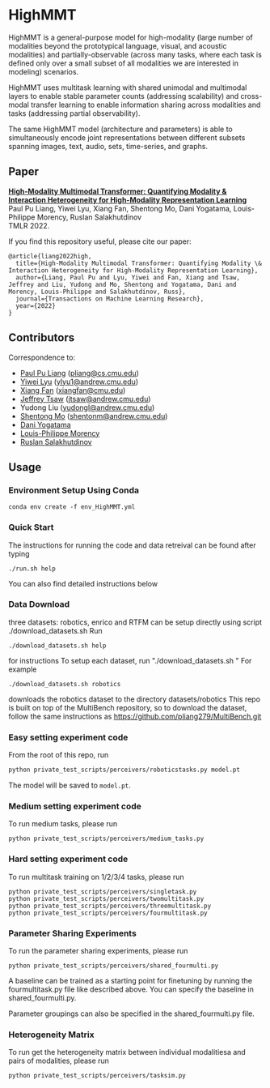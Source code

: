 # HighMMT

HighMMT is a general-purpose model for high-modality (large number of modalities beyond the prototypical language, visual, and acoustic modalities) and partially-observable (across many tasks, where each task is defined only over a small subset of all modalities we are interested in modeling) scenarios.

HighMMT uses multitask learning with shared unimodal and multimodal layers to enable stable parameter counts (addressing scalability) and cross-modal transfer learning to enable information sharing across modalities and tasks (addressing partial observability).

The same HighMMT model (architecture and parameters) is able to simultaneously encode joint representations between different subsets spanning images, text, audio, sets, time-series, and graphs.

## Paper

[**High-Modality Multimodal Transformer: Quantifying Modality \& Interaction Heterogeneity for High-Modality Representation Learning**](https://openreview.net/forum?id=ttzypy3kT7)<br>
Paul Pu Liang, Yiwei Lyu, Xiang Fan, Shentong Mo, Dani Yogatama, Louis-Philippe Morency, Ruslan Salakhutdinov<br>
TMLR 2022.

If you find this repository useful, please cite our paper:
```
@article{liang2022high,
  title={High-Modality Multimodal Transformer: Quantifying Modality \& Interaction Heterogeneity for High-Modality Representation Learning},
  author={Liang, Paul Pu and Lyu, Yiwei and Fan, Xiang and Tsaw, Jeffrey and Liu, Yudong and Mo, Shentong and Yogatama, Dani and Morency, Louis-Philippe and Salakhutdinov, Russ},
  journal={Transactions on Machine Learning Research},
  year={2022}
}
```

## Contributors

Correspondence to: 
  - [Paul Pu Liang](http://www.cs.cmu.edu/~pliang/) (pliang@cs.cmu.edu)
  - [Yiwei Lyu](https://github.com/lvyiwei1) (ylyu1@andrew.cmu.edu)
  - [Xiang Fan](https://github.com/sfanxiang) (xiangfan@cmu.edu)
  - [Jeffrey Tsaw](https://github.com/jeffreytsaw) (jtsaw@andrew.cmu.edu)
  - Yudong Liu (yudongl@andrew.cmu.edu)
  - [Shentong Mo](https://scholar.google.com/citations?user=6aYncPAAAAAJ&hl=en) (shentonm@andrew.cmu.edu)
  - [Dani Yogatama](https://dyogatama.github.io/)
  - [Louis-Philippe Morency](https://www.cs.cmu.edu/~morency/)
  - [Ruslan Salakhutdinov](https://www.cs.cmu.edu/~rsalakhu/)

## Usage
### Environment Setup Using Conda
```
conda env create -f env_HighMMT.yml
```
###

### Quick Start
The instructions for running the code and data retreival can be found after typing
```
./run.sh help
```
You can also find detailed instructions below
###

### Data Download
three datasets: robotics, enrico and RTFM can be setup directly using script ./download_datasets.sh
Run 
```
./download_datasets.sh help
```
for instructions
To setup each dataset, run "./download_datasets.sh <datasetname>"
For example
```
./download_datasets.sh robotics
```
downloads the robotics dataset to the directory datasets/robotics
This repo is built on top of the MultiBench repository, so to download the dataset, follow the same instructions as https://github.com/pliang279/MultiBench.git
### Easy setting experiment code

From the root of this repo, run
```sh
python private_test_scripts/perceivers/roboticstasks.py model.pt
```
The model will be saved to `model.pt`.

### Medium setting experiment code

To run medium tasks, please run
```
python private_test_scripts/perceivers/medium_tasks.py
```

### Hard setting experiment code

To run multitask training on 1/2/3/4 tasks, please run
```
python private_test_scripts/perceivers/singletask.py
python private_test_scripts/perceivers/twomultitask.py
python private_test_scripts/perceivers/threemultitask.py
python private_test_scripts/perceivers/fourmultitask.py
```

### Parameter Sharing Experiments
To run the parameter sharing experiments, please run 
```
python private_test_scripts/perceivers/shared_fourmulti.py
```

A baseline can be trained as a starting point for finetuning by running the fourmultitask.py file like described above. You can specify the baseline in shared_fourmulti.py. 

Parameter groupings can also be specified in the shared_fourmulti.py file.

### Heterogeneity Matrix 

To run get the heterogeneity matrix between individual modalitiesa and pairs of modalities, please run
```
python private_test_scripts/perceivers/tasksim.py
```
